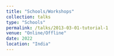 ```yaml
---
title: "Schools/Workshops"
collection: talks
type: "Schools"
permalink: /talks/2013-03-01-tutorial-1
venue: "Online/Offline"
date: 2022
location: "India"
---
```

